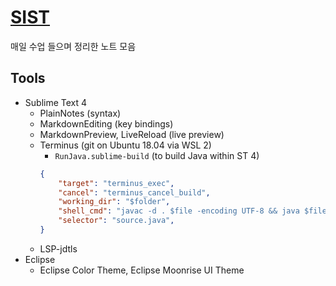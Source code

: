 # [SIST](https://jhmin-dev.github.io/SIST)

매일 수업 들으며 정리한 노트 모음

## Tools

- Sublime Text 4
	+ PlainNotes (syntax)
	+ MarkdownEditing (key bindings)
	+ MarkdownPreview, LiveReload (live preview)
	+ Terminus (git on Ubuntu 18.04 via WSL 2)
		* `RunJava.sublime-build` (to build Java within ST 4)
		```json
		{
			"target": "terminus_exec",
			"cancel": "terminus_cancel_build",
			"working_dir": "$folder",
			"shell_cmd": "javac -d . $file -encoding UTF-8 && java $file_base_name",
			"selector": "source.java",
		}
		```
	+ LSP-jdtls
- Eclipse
	+ Eclipse Color Theme, Eclipse Moonrise UI Theme
